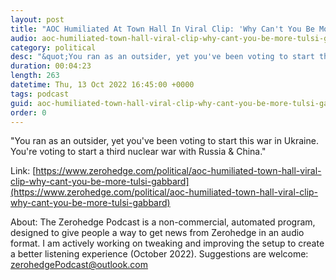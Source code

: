 ```yaml
---
layout: post
title: "AOC Humiliated At Town Hall In Viral Clip: 'Why Can't You Be More Like Tulsi Gabbard?'"
audio: aoc-humiliated-town-hall-viral-clip-why-cant-you-be-more-tulsi-gabbard-0
category: political
desc: "&quot;You ran as an outsider, yet you've been voting to start this war in Ukraine. You're voting to start a third nuclear war with Russia &amp; China.&quot;"
duration: 00:04:23
length: 263
datetime: Thu, 13 Oct 2022 16:45:00 +0000
tags: podcast
guid: aoc-humiliated-town-hall-viral-clip-why-cant-you-be-more-tulsi-gabbard-0
order: 0
---
```

&quot;You ran as an outsider, yet you've been voting to start this war in Ukraine. You're voting to start a third nuclear war with Russia &amp; China.&quot;

Link: [https://www.zerohedge.com/political/aoc-humiliated-town-hall-viral-clip-why-cant-you-be-more-tulsi-gabbard](https://www.zerohedge.com/political/aoc-humiliated-town-hall-viral-clip-why-cant-you-be-more-tulsi-gabbard)

About: The Zerohedge Podcast is a non-commercial, automated program, designed to give people a way to get news from Zerohedge in an audio format.  I am actively working on tweaking and improving the setup to create a better listening experience (October 2022).  Suggestions are welcome: [zerohedgePodcast@outlook.com](mailto:zerohedgePodcast@outlook.com)